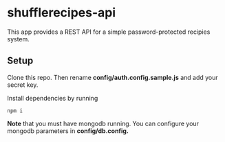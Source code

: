 # shufflerecipes-api
 
This app provides a REST API for a simple password-protected recipies system. 

## Setup

Clone this repo. Then rename **config/auth.config.sample.js** and add your secret key.

Install dependencies by running

    npm i

**Note** that you must have mongodb running. You can configure your mongodb  parameters in **config/db.config.**

